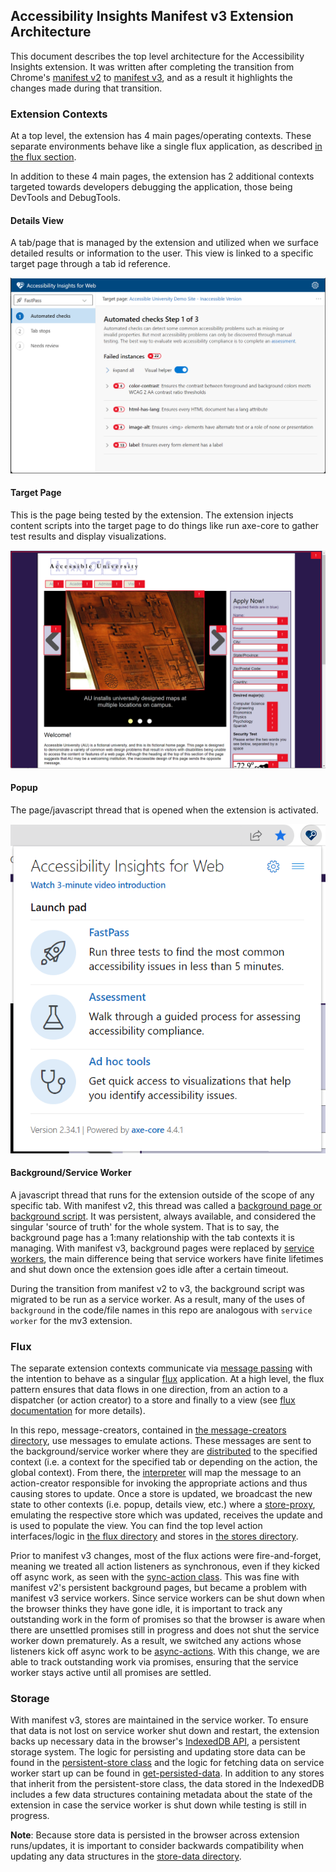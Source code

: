 <!--
Copyright (c) Microsoft Corporation. All rights reserved.
Licensed under the MIT License.
-->

## Accessibility Insights Manifest v3 Extension Architecture

This document describes the top level architecture for the Accessibility Insights extension. It was written after completing the transition from Chrome's [manifest v2](https://developer.chrome.com/docs/extensions/mv2/) to [manifest v3](https://developer.chrome.com/docs/extensions/mv3/), and as a result it highlights the changes made during that transition.

### Extension Contexts

At a top level, the extension has 4 main pages/operating contexts. These separate environments behave like a single flux application, as described [in the flux section](#flux).

In addition to these 4 main pages, the extension has 2 additional contexts targeted towards developers debugging the application, those being DevTools and DebugTools. 

#### Details View

A tab/page that is managed by the extension and utilized when we surface detailed results or information to the user. This view is linked to a specific target page through a tab id reference.

![Screenshot of details view](./screenshots/details-view.png)

#### Target Page

This is the page being tested by the extension. The extension injects content scripts into the target page to do things like run axe-core to gather test results and display visualizations.

![Screenshot of target page with visualizations](./screenshots/target-page.png)

#### Popup

The page/javascript thread that is opened when the extension is activated.

![Screenshot of popup](./screenshots/popup.png)

#### Background/Service Worker

A javascript thread that runs for the extension outside of the scope of any specific tab. With manifest v2, this thread was called a [background page or background script](https://developer.chrome.com/docs/extensions/mv2/background_pages/). It was persistent, always available, and considered the singular 'source of truth' for the whole system. That is to say, the background page has a 1:many relationship with the tab contexts it is managing. With manifest v3, background pages were replaced by [service workers](https://developer.chrome.com/docs/workbox/service-worker-overview/), the main difference being that service workers have finite lifetimes and shut down once the extension goes idle after a certain timeout.

During the transition from manifest v2 to v3, the background script was migrated to be run as a service worker. As a result, many of the uses of `background` in the code/file names in this repo are analogous with `service worker` for the mv3 extension.

### Flux

The separate extension contexts communicate via [message passing](https://developer.chrome.com/docs/extensions/mv3/messaging/) with the intention to behave as a singular [flux](https://facebook.github.io/flux/docs/in-depth-overview/) application. At a high level, the flux pattern ensures that data flows in one direction, from an action to a dispatcher (or action creator) to a store and finally to a view (see [flux documentation](https://facebook.github.io/flux/docs/in-depth-overview/#structure-and-data-flow) for more details).

In this repo, message-creators, contained in [the message-creators directory](../src/common/message-creators), use messages to emulate actions. These messages are sent to the background/service worker where they are [distributed](../src/background/background-message-distributor.ts) to the specified context (i.e. a context for the specified tab or depending on the action, the global context). From there, the [interpreter](../src/background/interpreter.ts) will map the  message to an action-creator responsible for invoking the appropriate actions and thus causing stores to update. Once a store is updated, we broadcast the new state to other contexts (i.e. popup, details view, etc.) where a [store-proxy](../src/common/store-proxy.ts), emulating the respective store which was updated, receives the update and is used to populate the view. You can find the top level action interfaces/logic in [the flux directory](../src/common/flux) and stores in [the stores directory](../src/background/stores).

Prior to manifest v3 changes, most of the flux actions were fire-and-forget, meaning we treated all action listeners as synchronous, even if they kicked off async work, as seen with the [sync-action class](../src/common/flux/sync-action.ts). This was fine with manifest v2's persistent background pages, but became a problem with manifest v3 service workers. Since service workers can be shut down when the browser thinks they have gone idle, it is important to track any outstanding work in the form of promises so that the browser is aware when there are unsettled promises still in progress and does not shut the service worker down prematurely. As a result, we switched any actions whose listeners kick off async work to be  [async-actions](../src/common/flux/async-action.ts). With this change, we are able to track outstanding work via promises, ensuring that the service worker stays active until all promises are settled.

### Storage

With manifest v3, stores are maintained in the service worker. To ensure that data is not lost on service worker shut down and restart, the extension backs up necessary data in the browser's [IndexedDB API](https://developer.mozilla.org/en-US/docs/Web/API/IndexedDB_API), a persistent storage system. The logic for persisting and updating store data can be found in the [persistent-store class](../src/common/flux/persistent-store.ts) and the logic for fetching data on service worker start up can be found in [get-persisted-data](../src/background/get-persisted-data.ts). In addition to any stores that inherit from the persistent-store class, the data stored in the IndexedDB includes a few data structures containing metadata about the state of the extension in case the service worker is shut down while testing is still in progress.

**Note**: Because store data is persisted in the browser across extension runs/updates, it is important to consider backwards compatibility when updating any data structures in the [store-data directory](../src/common/types/store-data).
